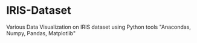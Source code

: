# IRIS-Dataset
Various Data Visualization on IRIS dataset using Python tools "Anacondas, Numpy, Pandas, Matplotlib"

